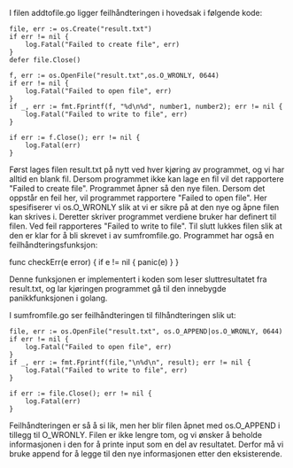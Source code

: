 I filen addtofile.go ligger feilhåndteringen i hovedsak i følgende kode:

	file, err := os.Create("result.txt")
	if err != nil {
		log.Fatal("Failed to create file", err)
	}
	defer file.Close()

	f, err := os.OpenFile("result.txt",os.O_WRONLY, 0644)
	if err != nil {
		log.Fatal("Failed to open file", err)
	}
	if _, err := fmt.Fprintf(f, "%d\n%d", number1, number2); err != nil {
		log.Fatal("Failed to write to file", err)
	}

	if err := f.Close(); err != nil {
		log.Fatal(err)
	}
  
  Først lages filen result.txt på nytt ved hver kjøring av programmet, og vi har alltid en blank fil. 
  Dersom programmet ikke kan lage en fil vil det rapportere "Failed to create file". Programmet åpner
  så den nye filen. Dersom det oppstår en feil her, vil programmet rapportere "Failed to open file".
  Her spesifiserer vi os.O_WRONLY slik at vi er sikre på at den nye og åpne filen kan skrives i.
  Deretter skriver programmet verdiene bruker har definert til filen. Ved feil rapporteres "Failed to
  write to file". Til slutt lukkes filen slik at den er klar for å bli skrevet i av sumfromfile.go.
  Programmet har også en feilhåndteringsfunksjon:
  
  func checkErr(e error) {
	if e != nil {
		panic(e)
	}
}
 
 Denne funksjonen er implementert i koden som leser sluttresultatet fra result.txt, og lar kjøringen
 programmet gå til den innebygde panikkfunksjonen i golang.
 
  
  I sumfromfile.go ser feilhåndteringen til filhåndteringen slik ut:
  
  	file, err := os.OpenFile("result.txt", os.O_APPEND|os.O_WRONLY, 0644)
	if err != nil {
		log.Fatal("Failed to open file", err)
	}
	if _, err := fmt.Fprintf(file,"\n%d\n", result); err != nil {
		log.Fatal("Failed to write to file", err)
	}

	if err := file.Close(); err != nil {
		log.Fatal(err)
	}
  
  Feilhåndteringen er så å si lik, men her blir filen åpnet med os.O_APPEND i tillegg til O_WRONLY.
  Filen er ikke lengre tom, og vi ønsker å beholde informasjonen i den for å printe input som en del
  av resultatet. Derfor må vi bruke append for å legge til den nye informasjonen etter den eksisterende.
